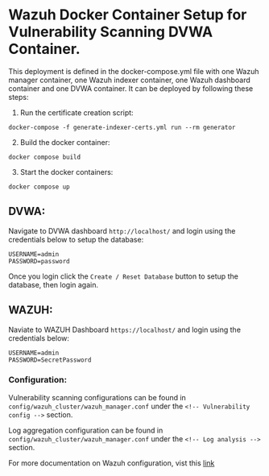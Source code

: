 # Wazuh Docker Container Setup for Vulnerability Scanning DVWA Container.

This deployment is defined in the docker-compose.yml file with one Wazuh manager container, one Wazuh indexer container, one Wazuh dashboard container and one DVWA container. It can be deployed by following these steps:

1) Run the certificate creation script:
```
docker-compose -f generate-indexer-certs.yml run --rm generator
```
2) Build the docker container:
```
docker compose build
```
3) Start the docker containers:
```
docker compose up
```

## DVWA:

Navigate to DVWA dashboard `http://localhost/` and login using the credentials below to setup the database:
```
USERNAME=admin
PASSWORD=password
```

Once you login click the `Create / Reset Database` button to setup the database, then login again.

## WAZUH:

Naviate to WAZUH Dashboard `https://localhost/` and login using the credentials below:
```
USERNAME=admin
PASSWORD=SecretPassword
```

### Configuration:

Vulnerability scanning configurations can be found in `config/wazuh_cluster/wazuh_manager.conf` under the `<!-- Vulnerability config -->` section.

Log aggregation configuration can be found in `config/wazuh_cluster/wazuh_manager.conf` under the `<!-- Log analysis -->` section.

For more documentation on Wazuh configuration, vist this [link](https://documentation.wazuh.com/current/user-manual/reference/ossec-conf/index.html)
